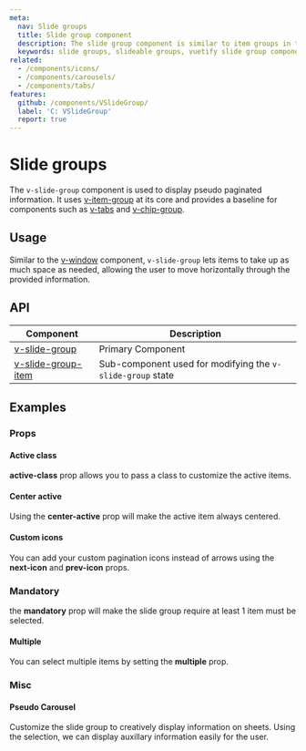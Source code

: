 ```yaml
---
meta:
  nav: Slide groups
  title: Slide group component
  description: The slide group component is similar to item groups in that you can make selectable content out of elements but does so in a single line fashion.
  keywords: slide groups, slideable groups, vuetify slide group component, vue slide group component
related:
  - /components/icons/
  - /components/carousels/
  - /components/tabs/
features:
  github: /components/VSlideGroup/
  label: 'C: VSlideGroup'
  report: true
---
```


# Slide groups

The `v-slide-group` component is used to display pseudo paginated information. It uses [v-item-group](/components/item-groups) at its core and provides a baseline for components such as [v-tabs](/components/tabs) and [v-chip-group](/components/chip-groups).

<PageFeatures />

## Usage

Similar to the [v-window](/components/windows) component, `v-slide-group` lets items to take up as much space as needed, allowing the user to move horizontally through the provided information.

<ExamplesExample file="v-slide-group/usage" />

<PromotedEntry />

## API

| Component | Description |
| - | - |
| [v-slide-group](/api/v-slide-group/) | Primary Component |
| [v-slide-group-item](/api/v-slide-group-item/) | Sub-component used for modifying the `v-slide-group` state |

<ApiInline hide-links />

## Examples

### Props

#### Active class

**active-class** prop allows you to pass a class to customize the active items.

<ExamplesExample file="v-slide-group/prop-active-class" />

#### Center active

Using the **center-active** prop will make the active item always centered.

<ExamplesExample file="v-slide-group/prop-center-active" />

#### Custom icons

You can add your custom pagination icons instead of arrows using the **next-icon** and **prev-icon** props.

<ExamplesExample file="v-slide-group/prop-custom-icons" />

### Mandatory

the **mandatory** prop will make the slide group require at least 1 item must be selected.

<ExamplesExample file="v-slide-group/prop-mandatory" />

#### Multiple

You can select multiple items by setting the **multiple** prop.

<ExamplesExample file="v-slide-group/prop-multiple" />

### Misc

#### Pseudo Carousel

Customize the slide group to creatively display information on sheets. Using the selection, we can display auxillary information easily for the user.

<ExamplesExample file="v-slide-group/misc-pseudo-carousel" />
